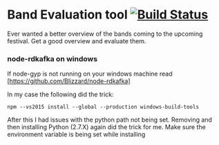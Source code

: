 # Band Evaluation tool [![Build Status](https://travis-ci.com/Kruspe/band-evaluation.svg?branch=master)](https://travis-ci.com/Kruspe/band-evaluation)

Ever wanted a better overview of the bands coming to the upcoming festival. Get a good overview and evaluate them.

### node-rdkafka on windows
If node-gyp is not running on your windows machine read [https://github.com/Blizzard/node-rdkafka]

In my case the following did the trick:
```
npm --vs2015 install --global --production windows-build-tools
```
After this I had issues with the python path not being set. Removing and then installing Python (2.7.X) again did the trick for me.
Make sure the environment variable is being set while installing